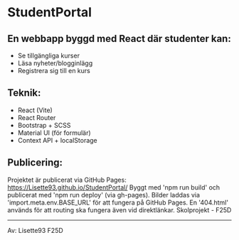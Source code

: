 # StudentPortal

## En webbapp byggd med React där studenter kan:
- Se tillgängliga kurser
- Läsa nyheter/blogginlägg
- Registrera sig till en kurs

## Teknik:
- React (Vite)
- React Router
- Bootstrap + SCSS
- Material UI (för formulär)
- Context API + localStorage

## Publicering:
Projektet är publicerat via GitHub Pages:
https://Lisette93.github.io/StudentPortal/
Byggt med 'npm run build' och publicerat med 'npm run deploy' (via gh-pages).
Bilder laddas via 'import.meta.env.BASE_URL' för att fungera på GitHub Pages.
En '404.html' används för att routing ska fungera även vid direktlänkar.
Skolprojekt - F25D


---

 Av: Lisette93 F25D
